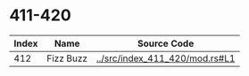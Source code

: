 
# 411-420

Index | Name    | Source Code
----- | ------- | -----------
412   | Fizz Buzz | [../src/index_411_420/mod.rs#L1](../src/index_411_420/mod.rs#L1)
